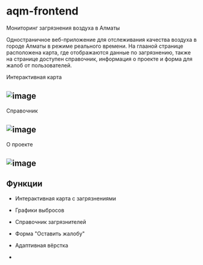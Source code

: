 # aqm-frontend

Мониторинг загрязнения воздуха в Алматы

Одностраничное веб-приложение для отслеживания качества воздуха в городе Алматы в режиме реального времени. На глааной странице расположена карта, где отображаются данные по загрязнению, также на странице доступен справочник, информация о проекте и форма для жалоб от пользователей.

Интерактивная карта
## ![image](https://github.com/user-attachments/assets/a7dd1767-e80e-4e51-84b8-9f1cd35f3099)

Справочник
## ![image](https://github.com/user-attachments/assets/0e8faeee-d603-4f54-b86e-a215e0921917)

О проекте
## ![image](https://github.com/user-attachments/assets/95716edb-58f1-4a5c-91dd-6bf994b7277b)


## Функции

- Интерактивная карта с загрязнениями
- Графики выбросов
- Справочник загрязнителей
- Форма "Оставить жалобу"
- Адаптивная вёрстка

- 
